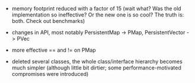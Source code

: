 - memory footprint reduced with a factor of 15 (wait what? Was the old implementation so
  ineffective? Or the new one is so cool? The truth is: both. Check out benchmarks)

- changes in API, most notably PersistentMap -> PMap, PersistentVector -> PVec

- more effective == and != on PMap

- deleted several classes, the whole class/interface hierarchy becomes much simpler (although little bit dirtier; some performance-motivated compromises were introduced)

